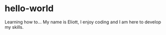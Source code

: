# hello-world
Learning how to...
My name is Eliott, I enjoy coding and I am here to develop my skills.
